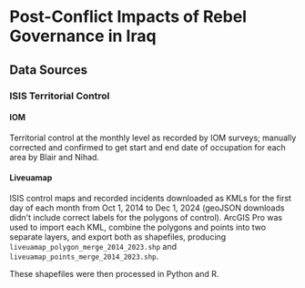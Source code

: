 # Post-Conflict Impacts of Rebel Governance in Iraq


## Data Sources

### ISIS Territorial Control

#### IOM

Territorial control at the monthly level as recorded by IOM surveys; manually corrected and confirmed to get start and end date of occupation for each area by Blair and Nihad. 


#### Liveuamap

ISIS control maps and recorded incidents downloaded as KMLs for the first day of each month from Oct 1, 2014 to Dec 1, 2024 (geoJSON downloads didn't include correct labels for the polygons of control). ArcGIS Pro was used to import each KML, combine the polygons and points into two separate layers, and export both as shapefiles, producing `liveuamap_polygon_merge_2014_2023.shp` and `liveuamap_points_merge_2014_2023.shp`. 

These shapefiles were then processed in Python and R. 


